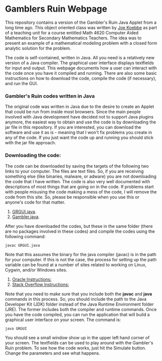 # Gamblers Ruin Webpage

This repository contains a version of the Gambler's Ruin Java Applet from a long time ago. This object oriented class was written
by [Joe Koebbe](http://www.math.usu.edu/~koebbe) as part of a teaching unit for a course entitled Math 4620 Computer Aided
Mathematics for Secondary Mathematics Teachers. The idea was to present an example of a mathematical modeling problem with a
closed form analytic solution for the problem.

The code is self-contained, written in Java. All you need is a relatively new version of a Java compiler. The graphical user
interface displays textfields for input and output. This webpage documents how a user can interact with the code once you have
it compiled and running. There are also some basic instructions on how to download the code, compile the code (if necessary),
and run the GUI.

### Gambler's Ruin codes written in Java

The original code was written in Java due to the desire to create an Applet that could be run from inside most browsers. Since
the main people involved with Java development have decided not to support Java plugins anymore, the easiest way to obtain and
use the code is by downloading the jar file in this repository. If you are interested, you can download the software and use it
as is - meaning that I won't fix problems you create in any of the code. If you just want the code up and running you should
stick with the jar file approach.

### Downloading the code:

The code can be downloaded by saving the targets of the following two links to your computer. The files are text files. So, if
you are receiving something else (like binaries, malware, or adware) you are not downloading the code that I have written. The
code is also very well documented with descriptions of most things that are going on in the code. If problems start with people
misusing the code making a mess of the code, I will remove the code from this site. So, please be responsible when you use this
or anyone's code for that matter.

1. [GRGUI.java](https://jvkoebbe.github.io/gamblersruin/GRGUI.java).
2. [Gambler.java](https://jvkoebbe.github.io/gamblersruin/Gambler.java).

After you have downloaded the codes, but these in the same folder (there are no packages involved in these codes) and compile
the codes using the following command:

    javac GRGUI.java

Note that this assumes the binary for the java compiler (javac) is in the path for your computer. If this is not the case,
the process for setting up the path variable can be found at a number of sites related to working on Linux, Cygwin, and/or
Windows sites.

1. [Oracle Instructions:](https://www.java.com/EN/DOWNLOAD/HELP/PATH.XML)
2. [Stack Overflow Instructions:](https://stackoverflow.com/questions/31925437/javac-doesnt-work-correctly-on-windows-10)

Note that you need to make sure that you include both the **javac** and **java** commands in this process. So, you should
include the path to the Java Developer Kit (JDK) folder instead of the Java Runtime Environment folder (JRE). The former
includes both the compiler and runtime commands. Once you have the code compiled, you can run the application that will
build a graphical user interface on your screen. The command is:

    java GRGUI

You should see a small window show up in the upper left hand corner of your screen. The textfields can be used to play around
with the Gambler's Ruin problem. To see how the code works, just hit the Simulate button. Change the parameters and see what
happens.
